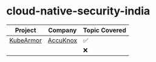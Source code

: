 # cloud-native-security-india


Project | Company | Topic Covered
---|---|---
[KubeArmor](https://github.com/kubearmor/KubeArmor) | [AccuKnox](https://github.com/accuknox) | ✅
| | | ❌


